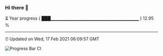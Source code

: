 ### Hi there 👋

⏳ Year progress { ███▁▁▁▁▁▁▁▁▁▁▁▁▁▁▁▁▁▁▁▁▁▁▁▁▁▁▁ } 12.95 %

---

⏰ Updated on Wed, 17 Feb 2021 06:09:57 GMT

![Progress Bar CI](https://github.com/liununu/liununu/workflows/Progress%20Bar%20CI/badge.svg)
